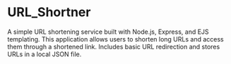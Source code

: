 # URL_Shortner
A simple URL shortening service built with Node.js, Express, and EJS templating. This application allows users to shorten long URLs and access them through a shortened link. Includes basic URL redirection and stores URLs in a local JSON file.
